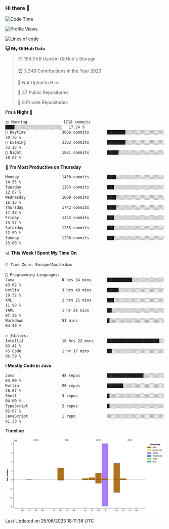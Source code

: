 ### Hi there 👋


<!--START_SECTION:waka-->
![Code Time](http://img.shields.io/badge/Code%20Time-3%2C277%20hrs%2055%20mins-blue)

![Profile Views](http://img.shields.io/badge/Profile%20Views-110-blue)

![Lines of code](https://img.shields.io/badge/From%20Hello%20World%20I%27ve%20Written-8.6%20million%20lines%20of%20code-blue)

**🐱 My GitHub Data** 

> 📦 159.3 kB Used in GitHub's Storage 
 > 
> 🏆 3,348 Contributions in the Year 2023
 > 
> 🚫 Not Opted to Hire
 > 
> 📜 47 Public Repositories 
 > 
> 🔑 8 Private Repositories 
 > 
**I'm a Night 🦉** 

```text
🌞 Morning                1718 commits        ████░░░░░░░░░░░░░░░░░░░░░   17.24 % 
🌆 Daytime                3066 commits        ████████░░░░░░░░░░░░░░░░░   30.76 % 
🌃 Evening                3302 commits        ████████░░░░░░░░░░░░░░░░░   33.13 % 
🌙 Night                  1881 commits        █████░░░░░░░░░░░░░░░░░░░░   18.87 % 
```
📅 **I'm Most Productive on Thursday** 

```text
Monday                   1450 commits        ████░░░░░░░░░░░░░░░░░░░░░   14.55 % 
Tuesday                  1263 commits        ███░░░░░░░░░░░░░░░░░░░░░░   12.67 % 
Wednesday                1608 commits        ████░░░░░░░░░░░░░░░░░░░░░   16.13 % 
Thursday                 1742 commits        ████░░░░░░░░░░░░░░░░░░░░░   17.48 % 
Friday                   1353 commits        ███░░░░░░░░░░░░░░░░░░░░░░   13.57 % 
Saturday                 1255 commits        ███░░░░░░░░░░░░░░░░░░░░░░   12.59 % 
Sunday                   1296 commits        ███░░░░░░░░░░░░░░░░░░░░░░   13.00 % 
```


📊 **This Week I Spent My Time On** 

```text
🕑︎ Time Zone: Europe/Amsterdam

💬 Programming Languages: 
Java                     8 hrs 34 mins       ███████████░░░░░░░░░░░░░░   43.62 % 
Kotlin                   3 hrs 48 mins       █████░░░░░░░░░░░░░░░░░░░░   19.32 % 
XML                      2 hrs 21 mins       ███░░░░░░░░░░░░░░░░░░░░░░   11.98 % 
YAML                     1 hr 26 mins        ██░░░░░░░░░░░░░░░░░░░░░░░   07.36 % 
Markdown                 51 mins             █░░░░░░░░░░░░░░░░░░░░░░░░   04.40 % 

🔥 Editors: 
IntelliJ                 18 hrs 22 mins      ███████████████████████░░   93.41 % 
VS Code                  1 hr 17 mins        ██░░░░░░░░░░░░░░░░░░░░░░░   06.59 % 
```

**I Mostly Code in Java** 

```text
Java                     48 repos            ████████████████░░░░░░░░░   64.00 % 
Kotlin                   20 repos            ███████░░░░░░░░░░░░░░░░░░   26.67 % 
Shell                    3 repos             █░░░░░░░░░░░░░░░░░░░░░░░░   04.00 % 
TypeScript               2 repos             █░░░░░░░░░░░░░░░░░░░░░░░░   02.67 % 
JavaScript               1 repo              ░░░░░░░░░░░░░░░░░░░░░░░░░   01.33 % 
```



**Timeline**

![Lines of Code chart](https://raw.githubusercontent.com/powercasgamer/powercasgamer/master/assets/bar_graph.png)


 Last Updated on 25/06/2023 18:11:36 UTC
<!--END_SECTION:waka-->
